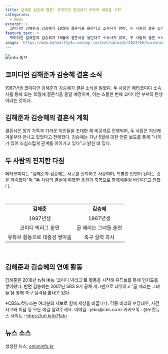 ```yaml
---
title: 김해준 김승혜 결혼! 코미디언 동갑내기 부부의 새로운 시작
categories:
  - News
excerpt: >
  코미디언 김해준과 김승혜가 10월에 결혼식을 올린다고 소속사가 밝혀, 두 사람의 결혼 소식이 관심을 끌고 있다. 김해준은 tvN 예능프로그램으로, 김승혜는 SBS에서 데뷔하며 각자의 활약을 보여왔다. 두 사람은 지난해 겨울부터 만나 결혼을 결심한 것으로 알려져, 더욱 따뜻한 응원과 축복이 이어질 것으로 예상된다.
feature_text: >
  코미디언 김해준과 김승혜가 10월에 결혼식을 올린다고 소속사가 밝혀, 두 사람의 결혼 소식이 관심을 끌고 있다. 김해준은 tvN 예능프로그램으로, 김승혜는 SBS에서 데뷔하며 각자의 활약을 보여왔다. 두 사람은 지난해 겨울부터 만나 결혼을 결심한 것으로 알려져, 더욱 따뜻한 응원과 축복이 이어질 것으로 예상된다.
image: 'https://www.behealthy4u.com/wp-content/uploads/2024/06/koreanews.jpg'
---
```


<p><img src="https://www.behealthy4u.com/wp-content/uploads/2024/06/koreanews.jpg" alt="info 속보" /></p>

<h2 data-ke-size="size26">코미디언 김해준과 김승혜 결혼 소식</h2>

<p data-ke-size="size16">1987년생 코미디언 김해준과 김승혜가 결혼 소식을 밝혔다. 두 사람은 메타코미디 소속사를 통해 오는 10월에 결혼식을 올릴 예정이며, 이는 스물한 번째 코미디언 부부의 탄생이라는 것이다. </p>

<h2 data-ke-size="size25">김해준과 김승혜의 결혼식 계획</h2>

<p data-ke-size="size16">결혼식은 양가 가족과 가까운 지인들을 초대한 채 비공개로 진행되며, 두 사람은 지난해 겨울부터 만나고 있었다고 전해졌다. 김승혜는 지난 5월에 대한 언론 보도를 통해 "나이가 있어 조심스럽게 관계를 이어가고 있다"고 밝힌 바 있다. </p>

<h2 data-ke-size="size25">두 사람의 진지한 다짐</h2>

<p data-ke-size="size16">메타코미디는 "김해준과 김승혜는 서로를 신뢰하고 사랑하며, 특별한 인연이 된다는 것을 약속했다"며 "두 사람의 결실에 따뜻한 응원과 축복으로 함께해주길 바란다"고 전했다. </p>

<p data-ke-size="size16">&nbsp;</p>

<table>
<tbody>
<tr>
<td style="text-align: center; height: 17px;"><b>김해준</b></td>
<td style="text-align: center; height: 17px;"><b>김승혜</b></td>
</tr>
<tr>
<td style="text-align: center; height: 17px;">1987년생</td>
<td style="text-align: center; height: 17px;">1987년생</td>
</tr>
<tr>
<td style="text-align: center; height: 17px;">코미디 빅리그 출연</td>
<td style="text-align: center; height: 17px;">골 때리는 그녀들 출연</td>
</tr>
<tr>
<td style="text-align: center; height: 17px;">유튜브 활동으로 대중성 쌓아옴</td>
<td style="text-align: center; height: 17px;">축구 실력 과시</td>
</tr>
</tbody>
</table>

<p data-ke-size="size16">&nbsp;</p>

<h2 data-ke-size="size25">김해준과 김승혜의 연예 활동</h2>

<p data-ke-size="size16">김해준은 2018년 tvN 예능 '코미디 빅리그'로 활동을 시작해 유튜브를 통해 인지도를 쌓아왔다. 반면 김승혜는 2007년 SBS 9기 공채 개그맨으로 데뷔하고 '골 때리는 그녀들'을 통해 축구 실력을 뽐내고 있다. </p>

<p data-ke-size="size16">※CBS노컷뉴스는 여러분의 제보로 함께 세상을 바꿉니다. 각종 비리와 부당대우, 사건사고와 미담 등 모든 얘길 알려주세요. 이메일 : jebo@cbs.co.kr 카카오톡 : @노컷뉴스 사이트 : <a href="https://url.kr/b71afn">https://url.kr/b71afn</a></p>

<h2 data-ke-size="size26">뉴스 소스</h2>
생생한 뉴스, <a href="https://onioninfo.kr" rel="dofollow">onioninfo.kr</a>


